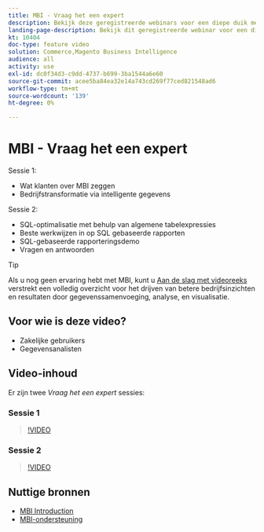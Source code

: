 ```yaml
---
title: MBI - Vraag het een expert
description: Bekijk deze geregistreerde webinars voor een diepe duik met het MBI productteam, met inbegrip van bedrijfstransformatie door intelligente gegevens.
landing-page-description: Bekijk dit geregistreerde webinar voor een diepe duik met het MBI productteam, met inbegrip van bedrijfstransformatie door intelligente gegevens.
kt: 10404
doc-type: feature video
solution: Commerce,Magento Business Intelligence
audience: all
activity: use
exl-id: dc0f34d3-c9dd-4737-b699-3ba1544a6e60
source-git-commit: acee5ba84ea32e14a743cd269f77ced821548ad6
workflow-type: tm+mt
source-wordcount: '139'
ht-degree: 0%

---
```


# MBI - Vraag het een expert

Sessie 1:

- Wat klanten over MBI zeggen
- Bedrijfstransformatie via intelligente gegevens

Sessie 2:

- SQL-optimalisatie met behulp van algemene tabelexpressies
- Beste werkwijzen in op SQL gebaseerde rapporten
- SQL-gebaseerde rapporteringsdemo
- Vragen en antwoorden

>[!TIP]
>
>Als u nog geen ervaring hebt met MBI, kunt u [Aan de slag met videoreeks](./../1-overview.md) verstrekt een volledig overzicht voor het drijven van betere bedrijfsinzichten en resultaten door gegevenssamenvoeging, analyse, en visualisatie.

## Voor wie is deze video?

- Zakelijke gebruikers
- Gegevensanalisten

## Video-inhoud

Er zijn twee _Vraag het een expert_ sessies:

### Sessie 1

>[!VIDEO](https://video.tv.adobe.com/v/342409?quality=12&learn=on)

### Sessie 2

>[!VIDEO](https://video.tv.adobe.com/v/342410?quality=12&learn=on)

## Nuttige bronnen

- [MBI Introduction](https://docs.magento.com/mbi/getting-started/getting-started.html)
- [MBI-ondersteuning](https://support.magento.com/hc/en-us/articles/360016730811)
